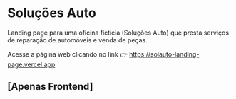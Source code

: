 # Soluções Auto

Landing page para uma oficina fictícia (Soluções Auto) que presta serviços de reparação de automóveis e venda de peças.

Acesse a página web clicando no link 👉 https://solauto-landing-page.vercel.app

## [Apenas Frontend]
